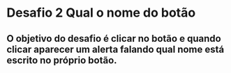 # Desafio 2 Qual o nome do botão

## O objetivo do desafio é clicar no botão e quando clicar aparecer um alerta falando qual nome está escrito no próprio botão.
